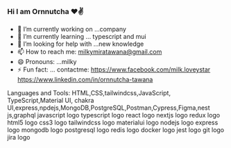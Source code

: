 ### Hi I am Ornnutcha ❤️✌️

- 🔭 I’m currently working on ...company
- 🌱 I’m currently learning ... typescript and mui
- 🤔 I’m looking for help with ...new knowledge
- 📫 How to reach me: milkymiratawana@gmail.com
- 😄 Pronouns: ...milky
- ⚡ Fun fact: ...
contactme:
https://www.facebook.com/milk.loveystar
https://www.linkedin.com/in/ornnutcha-tawana

Languages and Tools:
HTML,CSS,tailwindcss,JavaScript, TypeScript,Material UI, chakra UI,express,npdejs,MongoDB,PostgreSQL,Postman,Cypress,Figma,nest js,graphql
javascript logo typescript logo react logo nextjs logo redux logo html5 logo css3 logo tailwindcss logo materialui logo nodejs logo express logo mongodb logo postgresql logo redis logo docker logo jest logo git logo jira logo
